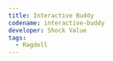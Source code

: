 ```yaml
---
title: Interactive Buddy
codename: interactive-buddy
developer: Shock Value
tags:
  - Ragdoll
---
```

